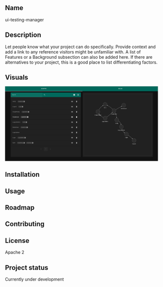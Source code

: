 
## Name
ui-testing-manager

## Description
Let people know what your project can do specifically. Provide context and add a link to any reference visitors might be unfamiliar with. A list of Features or a Background subsection can also be added here. If there are alternatives to your project, this is a good place to list differentiating factors.

## Visuals
![UI](public/readme/image.png)

## Installation


## Usage

## Roadmap

## Contributing

## License
Apache 2

## Project status
Currently under development

